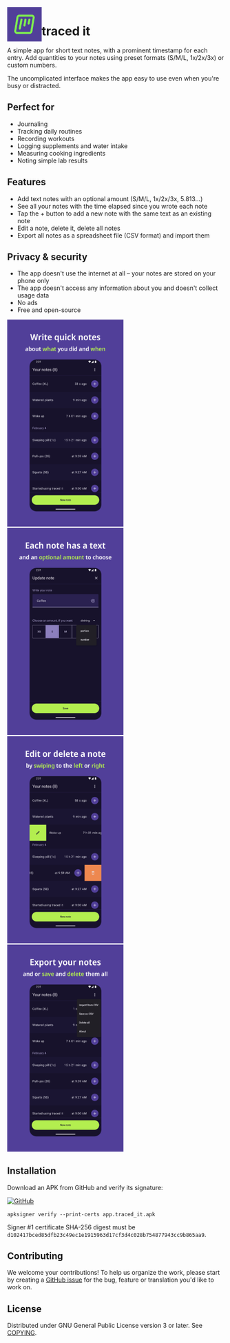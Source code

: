 <img src="./fastlane/metadata/android/en-US/images/icon.png" alt="traced it icon" width="80" height="80" align="left">

# traced it

A simple app for short text notes, with a prominent timestamp for each entry.
Add quantities to your notes using preset formats (S/M/L, 1x/2x/3x) or custom
numbers.

The uncomplicated interface makes the app easy to use even when you're busy or
distracted.

## Perfect for

- Journaling
- Tracking daily routines
- Recording workouts
- Logging supplements and water intake
- Measuring cooking ingredients
- Noting simple lab results

## Features

- Add text notes with an optional amount (S/M/L, 1x/2x/3x, 5.813…)
- See all your notes with the time elapsed since you wrote each note
- Tap the + button to add a new note with the same text as an existing note
- Edit a note, delete it, delete all notes
- Export all notes as a spreadsheet file (CSV format) and import them

## Privacy & security

- The app doesn't use the internet at all – your notes are stored on your phone
  only
- The app doesn't access any information about you and doesn't collect usage
  data
- No ads
- Free and open-source

[<img src="./fastlane/metadata/android/en-US/images/phoneScreenshots/1.png"
alt="Screenshot of a list of notes"
width="270">](./fastlane/metadata/android/en-US/images/phoneScreenshots/1.png)
[<img src="./fastlane/metadata/android/en-US/images/phoneScreenshots/2.png"
alt="Screenshot of the interface to add new note"
width="270">](./fastlane/metadata/android/en-US/images/phoneScreenshots/2.png)
[<img src="./fastlane/metadata/android/en-US/images/phoneScreenshots/3.png"
alt="Screenshot of the interface to edit or delete a note"
width="270">](./fastlane/metadata/android/en-US/images/phoneScreenshots/3.png)
[<img src="./fastlane/metadata/android/en-US/images/phoneScreenshots/4.png"
alt="Screenshot of the interface to export notes"
width="270">](./fastlane/metadata/android/en-US/images/phoneScreenshots/4.png)

## Installation

Download an APK from GitHub and verify its signature:

[![GitHub](https://img.shields.io/github/v/release/traced-it/traced-it-android?logo=github&label=GitHub)](https://github.com/traced-it/traced-it-android/releases/latest/download/app.traced_it.apk)

```shell
apksigner verify --print-certs app.traced_it.apk
```

Signer #1 certificate SHA-256 digest must be
`d102417bced85dfb23c49ec1e1915963d17cf3d4c028b754877943cc9b865aa9`.

## Contributing

We welcome your contributions! To help us organize the work, please start by
creating a [GitHub issue](https://www.github.com/traced-it/traced-it-android)
for the bug, feature or translation you'd like to work on.

## License

Distributed under GNU General Public License version 3 or later. See
[COPYING](./COPYING).
